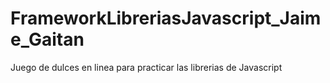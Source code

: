 # FrameworkLibreriasJavascript_Jaime_Gaitan
Juego de dulces en linea  para practicar las librerias de Javascript
